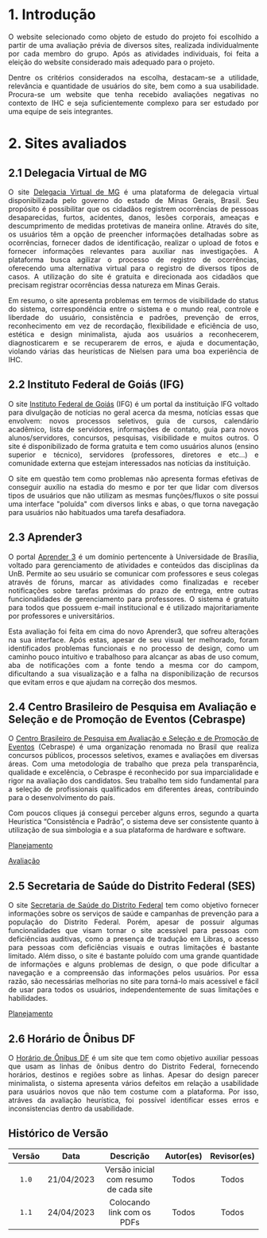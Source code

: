 # 1. Introdução

<p align = "justify">
O website selecionado como objeto de estudo do projeto foi escolhido a partir de uma avaliação prévia de diversos sites, realizada individualmente por cada membro do grupo. Após as atividades individuais, foi feita a eleição do website considerado mais adequado para o projeto.
</p>
<p align = "justify">
Dentre os critérios considerados na escolha, destacam-se a utilidade, relevância e quantidade de usuários do site, bem como a sua usabilidade. Procura-se um website que tenha recebido avaliações negativas no contexto de IHC e seja suficientemente complexo para ser estudado por uma equipe de seis integrantes.
</p>

# 2. Sites avaliados

## 2.1 Delegacia Virtual de MG
<p align="justify">
O site <a href="https://delegaciavirtual.sids.mg.gov.br/sxgn/">Delegacia Virtual de MG</a> é uma plataforma de delegacia virtual disponibilizada pelo governo do estado de Minas Gerais, Brasil. Seu propósito é possibilitar que os cidadãos registrem ocorrências de pessoas desaparecidas, furtos, acidentes, danos, lesões corporais, ameaças e descumprimento de medidas protetivas de maneira online. Através do site, os usuários têm a opção de preencher informações detalhadas sobre as ocorrências, fornecer dados de identificação, realizar o upload de fotos e fornecer informações relevantes para auxiliar nas investigações. A plataforma busca agilizar o processo de registro de ocorrências, oferecendo uma alternativa virtual para o registro de diversos tipos de casos. A utilização do site é gratuita e direcionada aos cidadãos que precisam registrar ocorrências dessa natureza em Minas Gerais.
</p>
<p align="justify">
Em resumo, o site apresenta problemas em termos de visibilidade do status do sistema, correspondência entre o sistema e o mundo real, controle e liberdade do usuário, consistência e padrões, prevenção de erros, reconhecimento em vez de recordação, flexibilidade e eficiência de uso, estética e design minimalista, ajuda aos usuários a reconhecerem, diagnosticarem e se recuperarem de erros, e ajuda e documentação, violando várias das heurísticas de Nielsen para uma boa experiência de IHC.
</p>

## 2.2 Instituto Federal de Goiás (IFG)
<p align="justify">
O site <a href="https://www.ifg.edu.br/">Instituto Federal de Goiás</a> (IFG) é um portal da instituição IFG voltado para divulgação de notícias no geral acerca da mesma, notícias essas que envolvem: novos processos seletivos, guia de cursos, calendário acadêmico, lista de servidores, informações de contato, guia para novos alunos/servidores, concursos, pesquisas, visibilidade e muitos outros. O site é disponibilizado de forma gratuita e tem como usuários alunos (ensino superior e técnico), servidores (professores, diretores e etc...) e comunidade externa que estejam interessados nas notícias da instituição.
</p>
<p align="justify">
O site em questão tem como problemas não apresenta formas efetivas de conseguir auxílio na estadia do mesmo e por ter que lidar com diversos tipos de usuários que não utilizam as mesmas funções/fluxos o site possui uma interface "poluída" com diversos links e abas, o que torna navegação para usuários não habituados uma tarefa desafiadora. 
</p>

## 2.3 Aprender3 
<p align="justify">
O portal <a href="https://aprender3.unb.br/">Aprender 3</a> é um domínio pertencente à Universidade de Brasília, voltado para gerenciamento de atividades e conteúdos das disciplinas da UnB. Permite ao seu usuário se comunicar com professores e seus colegas através de fóruns, marcar as atividades como finalizadas e receber notificações sobre tarefas próximas do prazo de entrega, entre outras funcionalidades de gerenciamento para professores. O sistema é gratuito para todos que possuem e-mail institucional e é utilizado majoritariamente por professores e universitários.
</p>
<p align="justify">
Esta avaliação foi feita em cima do novo Aprender3, que sofreu alterações na sua interface. Após estas, apesar de seu visual ter melhorado, foram identificados problemas funcionais e no processo de design, como um caminho pouco intuitivo e trabalhoso para alcançar as abas de uso comum, aba de notificações com a fonte tendo a mesma cor do campom, dificultando a sua visualização e a falha na disponibilização de recursos que evitam erros e que ajudam na correção dos mesmos.
</p>

## 2.4 Centro Brasileiro de Pesquisa em Avaliação e Seleção e de Promoção de Eventos (Cebraspe)
<p align="justify">
  O <a href="https://www.cebraspe.org.br/">Centro Brasileiro de Pesquisa em Avaliação e Seleção e de Promoção de Eventos</a> (Cebraspe)
é uma organização renomada no Brasil que realiza concursos públicos, processos seletivos,
exames e avaliações em diversas áreas. Com uma metodologia de trabalho que preza pela
transparência, qualidade e excelência, o Cebraspe é reconhecido por sua imparcialidade e rigor
na avaliação dos candidatos. Seu trabalho tem sido fundamental para a seleção de
profissionais qualificados em diferentes áreas, contribuindo para o desenvolvimento do país.
</p>
<p align="justify">
Com poucos cliques já consegui perceber alguns erros, segundo a quarta Heurística
“Consistência e Padrão”, o sistema deve ser consistente quanto à utilização de sua simbologia
e a sua plataforma de hardware e software.

[Planejamento](../assets/sites/PlanejamentoAnaBeatriz.pdf)
  
[Avaliação](../assets/sites/Avali%C3%A7%C3%A3oAnaBeatriz.pdf)
</p>

## 2.5 Secretaria de Saúde do Distrito Federal (SES)
<p align="justify">
  O site <a href= "https://www.saude.df.gov.br/">Secretaria de Saúde do Distrito Federal</a> tem como objetivo fornecer informações sobre os serviços de saúde e campanhas de prevenção para a população do Distrito Federal. Porém, apesar de possuir algumas funcionalidades que visam tornar o site acessível para pessoas com deficiências auditivas, como a presença de tradução em Libras, o acesso para pessoas com deficiências visuais e outras limitações é bastante limitado. Além disso, o site é bastante poluído com uma grande quantidade de informações e alguns problemas de design, o que pode dificultar a navegação e a compreensão das informações pelos usuários. Por essa razão, são necessárias melhorias no site para torná-lo mais acessível e fácil de usar para todos os usuários, independentemente de suas limitações e habilidades.

 [Planejamento](../assets/sites/PlanejamentoBrenoYuri.pdf)
</p>


## 2.6 Horário de Ônibus DF
<p align="justify">
O <a href="https://horariodeonibusdf.com.br/">Horário de Ônibus DF</a> é um site que tem como objetivo auxiliar pessoas que usam as linhas de ônibus dentro do Distrito Federal, fornecendo horários, destinos e regiões sobre as linhas. Apesar do design parecer minimalista, o sistema apresenta vários defeitos em relação a usabilidade para usuários novos que não tem costume com a plataforma. Por isso, atráves da avaliação heurística, foi possível identificar esses erros e inconsistencias dentro da usabilidade.
</p>

## Histórico de Versão

|   Versão   | Data  |                      Descrição                      |    Autor(es)     |  Revisor(es)  |
| :--------: | :---: | :-------------------------------------------------: | :--------------: | :-----------: |
| `1.0` | 21/04/2023 | Versão inicial com resumo de cada site  | Todos | Todos |
| `1.1` | 24/04/2023 | Colocando link com os PDFs  | Todos | Todos |
